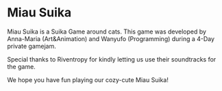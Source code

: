 # Miau Suika
Miau Suika is a Suika Game around cats. This game was developed by Anna-Maria (Art&Animation) and Wanyufo (Programming) during a 4-Day private gamejam.

Special thanks to Riventropy for kindly letting us use their soundtracks for the game.

We hope you have fun playing our cozy-cute Miau Suika!
